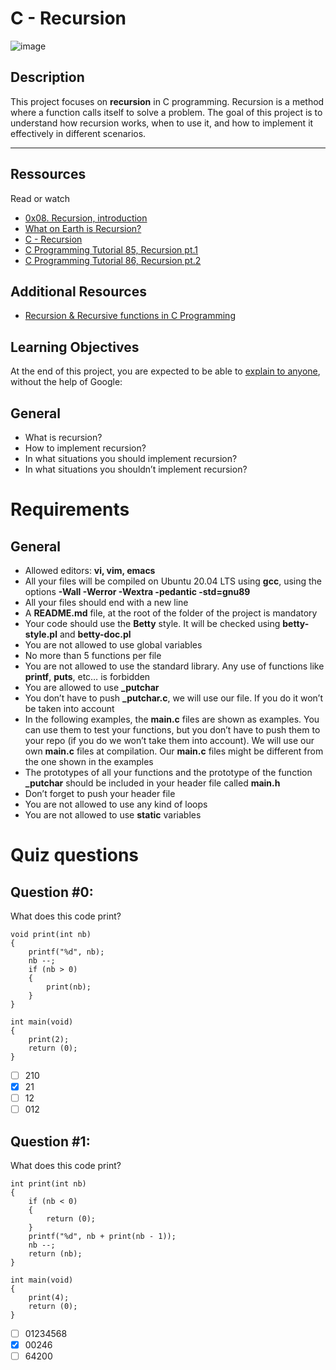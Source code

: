 # C - Recursion

![image](https://github.com/user-attachments/assets/07e65bd7-82e9-423d-aaf7-442e83427c60)

                                                             

## Description

This project focuses on **recursion** in C programming. Recursion is a method where a function calls itself to solve a problem. The goal of this project is to understand how recursion works, when to use it, and how to implement it effectively in different scenarios.

---


## Ressources
 Read or watch
- [0x08. Recursion, introduction](https://intranet.alxswe.com/rltoken/dzZB83Hm3lO7dScjhebAxw)
- [What on Earth is Recursion?](https://intranet.alxswe.com/rltoken/xYjKl3024oN58Bi_621_vQ)
- [C - Recursion](https://intranet.alxswe.com/rltoken/u4ojc5CZpf4qiuQvmXCiOA)
- [C Programming Tutorial 85, Recursion pt.1](https://intranet.alxswe.com/rltoken/Wv-wffgpXelN9ZTrbmiOyA)
- [C Programming Tutorial 86, Recursion pt.2](https://intranet.alxswe.com/rltoken/7GVdI-KT-M1vOIzwEjSahQ)

## Additional Resources
- [Recursion & Recursive functions in C Programming](https://intranet.alxswe.com/rltoken/TreRmmRkZ3jYdFZZW6p6vw)

## Learning Objectives
At the end of this project, you are expected to be able to [explain to anyone](https://intranet.alxswe.com/rltoken/Uip4OgfLQdGP921TAMtCHQ), without the help of Google:

## General
- What is recursion?
- How to implement recursion?
- In what situations you should implement recursion?
- In what situations you shouldn’t implement recursion?

# Requirements

## General
- Allowed editors: **vi, vim, emacs**
- All your files will be compiled on Ubuntu 20.04 LTS using **gcc**, using the options **-Wall -Werror -Wextra -pedantic -std=gnu89**
- All your files should end with a new line
- A **README.md** file, at the root of the folder of the project is mandatory
- Your code should use the **Betty** style. It will be checked using **betty-style.pl** and **betty-doc.pl**
- You are not allowed to use global variables
- No more than 5 functions per file
- You are not allowed to use the standard library. Any use of functions like **printf**, **puts**, etc… is forbidden
- You are allowed to use **_putchar**
- You don’t have to push **_putchar.c**, we will use our file. If you do it won’t be taken into account
- In the following examples, the **main.c** files are shown as examples. You can use them to test your functions, but you don’t have to push them to your repo (if you do we won’t take them into account). We will use our own **main.c** files at compilation. Our **main.c** files might be different from the one shown in the examples
- The prototypes of all your functions and the prototype of the function **_putchar** should be included in your header file called **main.h**
- Don’t forget to push your header file
- You are not allowed to use any kind of loops
- You are not allowed to use **static** variables

# Quiz questions
## Question #0:
What does this code print?

```
void print(int nb)
{
    printf("%d", nb);
    nb --;
    if (nb > 0) 
    {
        print(nb);
    }
}

int main(void)
{
    print(2);
    return (0);
}
```
- [ ] 210
- [x] 21
- [ ] 12
- [ ] 012

## Question #1:
What does this code print?
```
int print(int nb)
{
    if (nb < 0) 
    {
        return (0);
    }
    printf("%d", nb + print(nb - 1));
    nb --;
    return (nb);
}

int main(void)
{
    print(4);
    return (0);
}
```
- [ ] 01234568
- [x] 00246
- [ ] 64200

